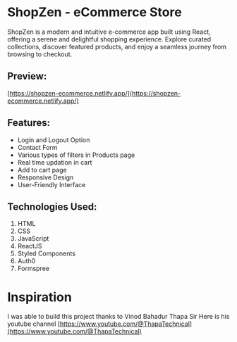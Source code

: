 # ShopZen - eCommerce Store

ShopZen is a modern and intuitive e-commerce app built using React, offering a serene and delightful shopping experience. Explore curated collections, discover featured products, and enjoy a seamless journey from browsing to checkout.

## Preview:

[https://shopzen-ecommerce.netlify.app/](https://shopzen-ecommerce.netlify.app/)

## Features:

- Login and Logout Option
- Contact Form
- Various types of filters in Products page
- Real time updation in cart
- Add to cart page
- Responsive Design
- User-Friendly Interface

## Technologies Used:

1. HTML
2. CSS
3. JavaScript
4. ReactJS
5. Styled Components
6. Auth0
7. Formspree

# Inspiration

I was able to build this project thanks to Vinod Bahadur Thapa Sir
Here is his youtube channel
[https://www.youtube.com/@ThapaTechnical](https://www.youtube.com/@ThapaTechnical)
